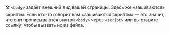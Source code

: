 🛠 `<body>` задаёт внешний вид вашей страницы. Здесь же «зашиваются» скрипты. Если кто-то говорит вам «зашиваются скрипты» — это значит, что они прописываются внутри `<body>` через `<script>` или вы ставите ссылку, чтобы вызвать их из файла.
